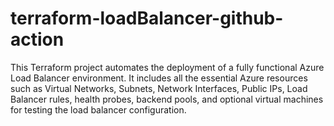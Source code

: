 # terraform-loadBalancer-github-action
This Terraform project automates the deployment of a fully functional Azure Load Balancer environment. It includes all the essential Azure resources such as Virtual Networks, Subnets, Network Interfaces, Public IPs, Load Balancer rules, health probes, backend pools, and optional virtual machines for testing the load balancer configuration.
